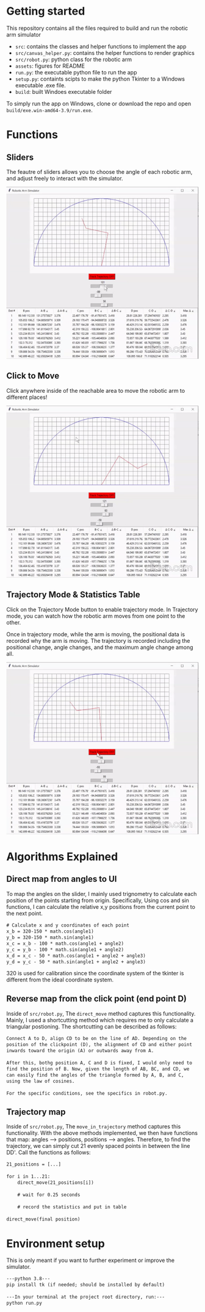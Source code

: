 # Getting started

This repository contains all the files required to build and run the robotic arm simulator

* `src`: contains the classes and helper functions to implement the app
* `src/canvas_helper.py`: contains the helper functions to render graphics
* `src/robot.py`: python class for the robotic arm
* `assets`: figures for README
* `run.py`: the executable python file to run the app
* `setup.py`: containts scipts to make the python Tkinter to a Windows executable .exe file.
* `build`: built Windoes executable folder

To simply run the app on Windows, clone or download the repo and open `build/exe.win-amd64-3.9/run.exe`.


# Functions

## Sliders
The feautre of sliders allows you to choose the angle of each robotic arm, and adjust freely to interact with the simulator.

![slider gif](assets/slider.gif)

## Click to Move
Click anywhere inside of the reachable area to move the robotic arm to different places!

![click gif](assets/click.gif)

## Trajectory Mode & Statistics Table
Click on the Trajectory Mode button to enable trajectory mode. In Trajectory mode, you can watch how the robotic arm moves from one point to the other.

Once in trajectory mode, while the arm is moving, the positional data is recorded why the arm is moving. The trajectory is recorded including the positional change, angle changes, and the maximum angle change among all.

![traj gif](assets/traj.gif)


# Algorithms Explained
## Direct map from angles to UI
To map the angles on the slider, I mainly used trignometry to calculate each position of the points starting from origin. Specifically, Using cos and sin functions, I can calculate the relative x,y positions from the current point to the next point.
```
# Calculate x and y coordinates of each point
x_b = 320-150 * math.cos(angle1)
y_b = 320-150 * math.sin(angle1)
x_c = x_b - 100 * math.cos(angle1 + angle2)
y_c = y_b - 100 * math.sin(angle1 + angle2)
x_d = x_c - 50 * math.cos(angle1 + angle2 + angle3)
y_d = y_c - 50 * math.sin(angle1 + angle2 + angle3)
```
320 is used for calibration since the coordinate system of the tkinter is different from the ideal coordinate system.

## Reverse map from the click point (end point D)
Inside of `src/robot.py`, The `direct_move` method captures this functionality.
Mainly, I used a shortcutting method which requires me to only calculate a triangular postioning. The shortcutting can be described as follows:
```
Connect A to D, align CD to be on the line of AD. Depending on the position of the clickpoint (D), the alignment of CD and either point inwards toward the origin (A) or outwards away from A.

After this, bothg position A, C and D is fixed, I would only need to find the position of B. Now, given the length of AB, BC, and CD, we can easily find the angles of the triangle formed by A, B, and C, using the law of cosines.

For the specific conditions, see the specifics in robot.py.
```

## Trajectory map
Inside of `src/robot.py`, The `move_in_trajectory` method captures this functionality.
With the above methods implemented, we then have functions that map: angles --> positions, positions --> angles. Therefore,
to find the trajectory, we can simply cut 21 evenly spaced points in between the line DD'. 
Call the functions as follows:

```
21_positions = [...]

for i in 1...21:
    direct_move(21_positions[i])

    # wait for 0.25 seconds

    # record the statistics and put in table

direct_move(final position)
```


# Environment setup
This is only meant if you want to further experiment or improve the simulator.

```
---python 3.8---
pip install tk (if needed; should be installed by default)

---In your terminal at the project root directory, run:---
python run.py
```
